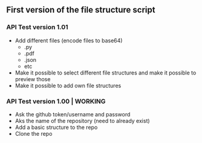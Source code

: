 ## First version of the file structure script

### API Test version 1.01
- Add different files (encode files to base64)
  - .py
  - .pdf
  - .json
  - etc
- Make it possible to select different file structures and make it possible to preview those
- Make it possible to add own file structures
### API Test version 1.00 | WORKING
- Ask the github token/username and password
- Aks the name of the repository (need to already exist)
- Add a basic structure to the repo
- Clone the repo
